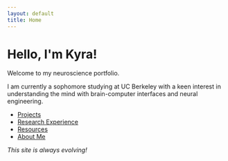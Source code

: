 ```yaml
---
layout: default
title: Home
---
```


# Hello, I'm Kyra!
Welcome to my neuroscience portfolio. 

I am currently a sophomore studying at UC Berkeley with a keen interest in understanding the mind with brain-computer interfaces and neural engineering.

- [Projects](./projects.html)
- [Research Experience](./researchexperience.html)
- [Resources](./resources.html)
- [About Me](./about.html)

*This site is always evolving!*
